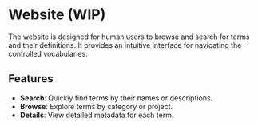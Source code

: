 # Website (WIP)

The website is designed for human users to browse and search for terms and their definitions. It provides an intuitive interface for navigating the controlled vocabularies.

## Features

- **Search**: Quickly find terms by their names or descriptions.
- **Browse**: Explore terms by category or project.
- **Details**: View detailed metadata for each term.

